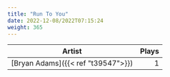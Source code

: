 ```yaml
---
title: "Run To You"
date: 2022-12-08/2022T07:15:24
weight: 365
---
```




 Artist | Plays 
----- | -----:
[Bryan Adams]({{< ref "t39547">}}) | 1
